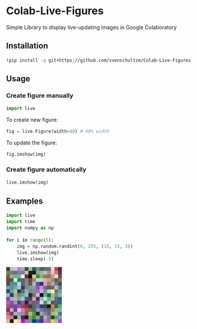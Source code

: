 # Colab-Live-Figures
Simple Library to display live-updating images in Google Colaboratory

## Installation
```bash
!pip install -q git+https://github.com/svenschultze/Colab-Live-Figures
```

## Usage
### Create figure manually
```python
import live
```
To create new figure:
```python
fig = live.Figure(width=40) # 40% width
```

To update the figure:
```python
fig.imshow(img)
```

### Create figure automatically
```python
live.imshow(img)
```

## Examples

```python
import live
import time
import numpy as np

for i in range(5):
    img = np.random.randint(0, 255, (15, 15, 3))
    live.imshow(img)
    time.sleep(.5)
```

<img width="30%" src="https://github.com/svenschultze/Colab-Live-Figures/blob/main/demo/demo.gif?raw=true"/>
